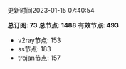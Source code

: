 更新时间2023-01-15 07:40:54

**总订阅: 73**
**总节点: 1488**
**有效节点: 493**
- v2ray节点: 153
- ss节点: 183
- trojan节点: 157
